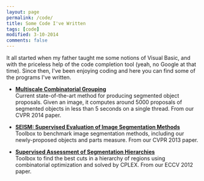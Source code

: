 ```yaml
---
layout: page
permalink: /code/
title: Some Code I've Written
tags: [code]
modified: 3-10-2014
comments: false
---
```



It all started when my father taught me some notions of Visual Basic, and with the priceless help of the code completion tool (yeah, no Google at that time). Since then, I've been enjoying coding and here you can find some of the programs I've written.

* [**Multiscale Combinatorial Grouping**](http://www.eecs.berkeley.edu/Research/Projects/CS/vision/grouping/mcg/)<br>
Current state-of-the-art method for producing segmented object proposals. Given an image, it computes around 5000 proposals of segmented objects in less than 5 seconds on a single thread. From our CVPR 2014 paper.

* [**SEISM: Supervised Evaluation of Image Segmentation Methods**](https://imatge.upc.edu/web/resources/supervised-evaluation-image-segmentation)<br>
Toolbox to benchmark image segmentation methods, including our newly-proposed objects and parts measure. From our CVPR 2013 paper.

* [**Supervised Assessment of Segmentation Hierarchies**](https://imatge.upc.edu/web/resources/supervised-assessment-segmentation-hierarchies)<br>
Toolbox to find the best cuts in a hierarchy of regions using combinatorial optimization and solved by CPLEX. From our ECCV 2012 paper.
 
